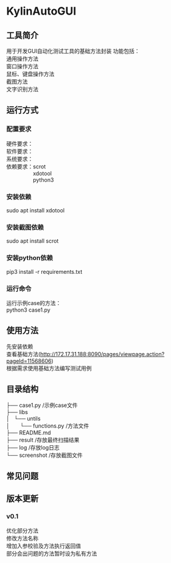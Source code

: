 # KylinAutoGUI


## 工具简介
用于开发GUI自动化测试工具的基础方法封装
功能包括：  
通用操作方法  
窗口操作方法  
鼠标、键盘操作方法  
截图方法  
文字识别方法  


## 运行方式

### 配置要求
硬件要求：  
软件要求：  
系统要求：  
依赖要求：scrot  
&emsp;&emsp;&emsp;&emsp;&emsp;xdotool  
&emsp;&emsp;&emsp;&emsp;&emsp;python3  


### 安装依赖
sudo apt install xdotool
### 安装截图依赖
sudo apt install scrot
### 安装python依赖
pip3 install -r requirements.txt


### 运行命令
运行示例case的方法：  
python3 case1.py

## 使用方法
先安装依赖  
查看基础方法(http://172.17.31.188:8090/pages/viewpage.action?pageId=11568606)  
根据需求使用基础方法编写测试用例  


## 目录结构 
├── case1.py /示例case文件  
├── libs  
│   └── untils  
│           └── functions.py /方法文件  
├── README.md  
├── result /存放最终扫描结果  
├── log /存放log日志  
└── screenshot /存放截图文件  


## 常见问题


## 版本更新

### v0.1
优化部分方法  
修改方法名称  
增加入参校验及方法执行返回值  
部分会出问题的方法暂时设为私有方法


